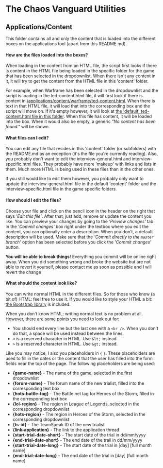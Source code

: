 # The Chaos Vanguard Utilities

## Applications/Content

This folder contains all and only the content that is loaded into the different boxes
on the applications tool (apart from this README.md).

#### How are the files loaded into the boxes?

When loading in the content from an HTML file, the script first looks if
there is content in the HTML file being loaded in the specific folder
for the game that has been selected in the dropdownlist.
When there isn't any content in it,
it will try to get the content from the HTML file in this 'content' folder.

For example, when Warframe has been selected in the dropdownlist
and the script is loading in the ted-content.html file,
it will first look if there is content in
[/applications/content/warframe/ted-content.html](https://github.com/CV-Thoziard/cv-thoziard.github.io/blob/master/applications/content/warframe/ted-content.html).
When there is text in that HTML file, it will load that into the corresponding box
and the script will move on.
If it's empty however, it will look at 
[the 'default' ted-content.html file in this folder](https://github.com/CV-Thoziard/cv-thoziard.github.io/blob/master/applications/content/ted-content.html).
When this file has content, it will be loaded into the box.
When it would also be empty, a generic *"No content has been found."* will be shown.

#### What files can I edit?

You can edit any file that resides in this 'content' folder (or subfolders)
with the README.md as an exception (it's the file you're currently reading).
Also, you probably don't want to edit the interview-general.html and
interview-specific.html files.
They probably have more 'makeup' with links and lists in them.
Much more HTML is being used in these files than in the other ones.

If you still would like to edit them however,
you probably only want to update the interview-general.html file in the default 'content' folder
and the interview-specific.html file in the game specific folders.

#### How should I edit the files?

Choose your file and click on the pencil icon in the header on the right that says *'Edit this file'*.
After that, just add, remove or update the content you like.
You can preview your changes by going to the *'Preview changes'* tab.
In the *'Commit changes'* box right under the textbox where you edit the content, 
you can optionally enter a description.
When you don't, a default description will be used.
Make sure that the *'Commit directly to the `master` branch'* option has been selected
before you click the *'Commit changes'* button.

**You will be able to break things!**
Everything you commit will be online right away.
When you did something wrong and broke the website but are not able to revert it yourself,
please contact me as soon as possible and I will revert the change

#### What should the content look like?

You can write normal HTML in the different files.
So for those who know (a bit of) HTML: feel free to use it.
If you would like to style your HTML a bit: 
[the Bootstrap library](http://getbootstrap.com/) is included.

When you don't know HTML: writing normal text is no problem at all.
However, there are some points you need to look out for:
* You should end every line but the last one with a `<br />`.
When you don't do that, a space will be used instead between the lines.
* `<` is a reserved character in HTML. Use `&lt;` instead.
* `>` is a reserved character in HTML. Use `&gt;` instead.

Like you may notice, I also you placeholders in `{` `}`.
These placeholders are used to fill in the dates or the content
that the user has filled into the form fields near the top of the page.
The following placeholders are being used:
* **{game-name}** - The name of the game, selected in the first dropdownlist
* **{forum-name}** - The forum name of the new trialist, filled into the corresponding text box
* **{hots-battle-tag}** - The Battle.net tag for Heroes of the Storm, filled in the corresponding text box
* **{lol-region}** - The region in League of Legends, selected in the corresponding dropdownlist
* **{hots-region}** - The region in Heroes of the Storm, selected in the corresponding dropdownlist
* **{ts-id}** - The TeamSpeak ID of the new trialist
* **{link-application}** - The link to the application thread
* **{start-trial-date-short}** - The start date of the trial in dd/mm/yyyy
* **{end-trial-date-short}** - The end date of the trail in dd/mm/yyyy
* **{start-trial-date-long}** - The start date of the trial in [day] [full month name]
* **{end-trial-date-long}** - The end date of the trial in [day] [full month name]